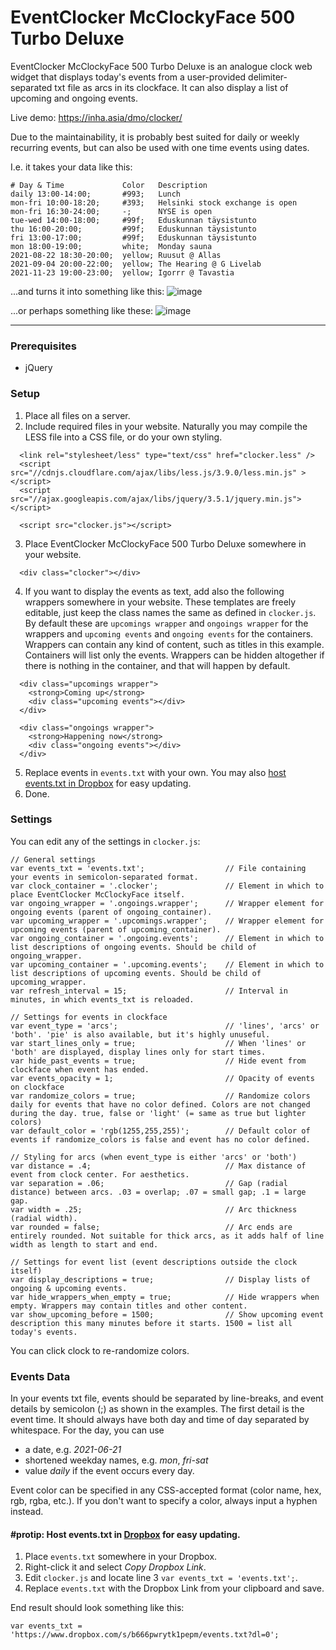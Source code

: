 # EventClocker McClockyFace 500 Turbo Deluxe

EventClocker McClockyFace 500 Turbo Deluxe is an analogue clock web widget that displays today's events from a user-provided delimiter-separated txt file as arcs in its clockface. It can also display a list of upcoming and ongoing events.

Live demo: https://inha.asia/dmo/clocker/

Due to the maintainability, it is probably best suited for daily or weekly recurring events, but can also be used with one time events using dates.

I.e. it takes your data like this:
```
# Day & Time             Color   Description
daily 13:00-14:00;       #993;   Lunch
mon-fri 10:00-18:20;     #393;   Helsinki stock exchange is open
mon-fri 16:30-24:00;     -;      NYSE is open
tue-wed 14:00-18:00;     #99f;   Eduskunnan täysistunto
thu 16:00-20:00;         #99f;   Eduskunnan täysistunto
fri 13:00-17:00;         #99f;   Eduskunnan täysistunto
mon 18:00-19:00;         white;  Monday sauna
2021-08-22 18:30-20:00;  yellow; Ruusut @ Allas
2021-09-04 20:00-22:00;  yellow; The Hearing @ G Livelab
2021-11-23 19:00-23:00;  yellow; Igorrr @ Tavastia
``` 

...and turns it into something like this:
![image](https://user-images.githubusercontent.com/50331907/122831444-9180fb80-d2f2-11eb-8cd2-e86cf0df2675.png)

...or perhaps something like these:
![image](https://user-images.githubusercontent.com/50331907/122900624-8612ec00-d355-11eb-8bee-fd1b3944cc74.png)

---

### Prerequisites
- jQuery

### Setup

1. Place all files on a server.
2. Include required files in your website. Naturally you may compile the LESS file into a CSS file, or do your own styling.
```
  <link rel="stylesheet/less" type="text/css" href="clocker.less" />
  <script src="//cdnjs.cloudflare.com/ajax/libs/less.js/3.9.0/less.min.js" ></script>
  <script src="//ajax.googleapis.com/ajax/libs/jquery/3.5.1/jquery.min.js"></script>
```
```
  <script src="clocker.js"></script>
```

3. Place EventClocker McClockyFace 500 Turbo Deluxe somewhere in your website.
```
  <div class="clocker"></div>
``` 
4. If you want to display the events as text, add also the following wrappers somewhere in your website. These templates are freely editable, just keep the class names the same as defined in `clocker.js`. By default these are `upcomings wrapper` and `ongoings wrapper` for the wrappers and `upcoming events` and `ongoing events` for the containers. Wrappers can contain any kind of content, such as titles in this example. Containers will list only the events. Wrappers can be hidden altogether if there is nothing in the container, and that will happen by default.
```
  <div class="upcomings wrapper">
    <strong>Coming up</strong>
    <div class="upcoming events"></div>
  </div>

  <div class="ongoings wrapper">
    <strong>Happening now</strong>
    <div class="ongoing events"></div>
  </div>
```
5. Replace events in `events.txt` with your own. You may also [host events.txt in Dropbox](#protip-host-eventstxt-in-dropbox-for-easy-updating) for easy updating.
6. Done.

### Settings

You can edit any of the settings in `clocker.js`:
```
// General settings
var events_txt = 'events.txt';                  // File containing your events in semicolon-separated format.
var clock_container = '.clocker';               // Element in which to place EventClocker McClockyFace itself.
var ongoing_wrapper = '.ongoings.wrapper';      // Wrapper element for ongoing events (parent of ongoing_container).
var upcoming_wrapper = '.upcomings.wrapper';    // Wrapper element for upcoming events (parent of upcoming_container).
var ongoing_container = '.ongoing.events';      // Element in which to list descriptions of ongoing events. Should be child of ongoing_wrapper.
var upcoming_container = '.upcoming.events';    // Element in which to list descriptions of upcoming events. Should be child of upcoming_wrapper.
var refresh_interval = 15;                      // Interval in minutes, in which events_txt is reloaded.

// Settings for events in clockface
var event_type = 'arcs';                        // 'lines', 'arcs' or 'both'. 'pie' is also available, but it's highly unuseful.
var start_lines_only = true;                    // When 'lines' or 'both' are displayed, display lines only for start times.
var hide_past_events = true;                    // Hide event from clockface when event has ended.
var events_opacity = 1;                         // Opacity of events on clockface
var randomize_colors = true;                    // Randomize colors daily for events that have no color defined. Colors are not changed during the day. true, false or 'light' (= same as true but lighter colors)
var default_color = 'rgb(1255,255,255)';        // Default color of events if randomize_colors is false and event has no color defined.

// Styling for arcs (when event_type is either 'arcs' or 'both')
var distance = .4;                              // Max distance of event from clock center. For aesthetics.
var separation = .06;                           // Gap (radial distance) between arcs. .03 = overlap; .07 = small gap; .1 = large gap.
var width = .25;                                // Arc thickness (radial width).
var rounded = false;                            // Arc ends are entirely rounded. Not suitable for thick arcs, as it adds half of line width as length to start and end.

// Settings for event list (event descriptions outside the clock itself)
var display_descriptions = true;                // Display lists of ongoing & upcoming events.
var hide_wrappers_when_empty = true;            // Hide wrappers when empty. Wrappers may contain titles and other content.
var show_upcoming_before = 1500;                // Show upcoming event description this many minutes before it starts. 1500 = list all today's events. 
``` 

You can click clock to re-randomize colors.

### Events Data

In your events txt file, events should be separated by line-breaks, and event details by semicolon (;) as shown in the examples.
The first detail is the event time. It should always have both day and time of day separated by whitespace. For the day, you can use 
- a date, e.g. _2021-06-21_
- shortened weekday names, e.g. _mon_, _fri-sat_
- value _daily_ if the event occurs every day.

Event color can be specified in any CSS-accepted format (color name, hex, rgb, rgba, etc.). If you don't want to specify a color, always input a hyphen instead.

#### #protip: Host events.txt in [Dropbox](https://www.dropbox.com) for easy updating.

1. Place `events.txt` somewhere in your Dropbox.
2. Right-click it and select _Copy Dropbox Link_.
3. Edit `clocker.js` and locate line 3 `var events_txt = 'events.txt';`.
4. Replace `events.txt` with the Dropbox Link from your clipboard and save.

End result should look something like this:
```
var events_txt = 'https://www.dropbox.com/s/b666pwrytk1pepm/events.txt?dl=0';
```
